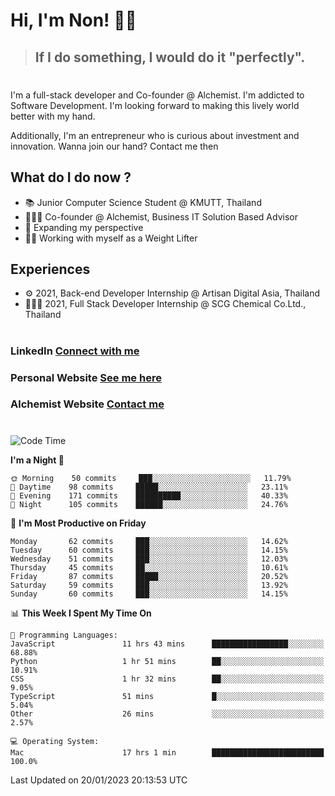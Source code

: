 # Hi, I'm Non! 🖐🏻

> ## If I do something, I would do it "perfectly".

#

I'm a full-stack developer and Co-founder @ Alchemist. I'm addicted to Software Development. I'm looking forward to making this lively world better with my hand.

Additionally, I'm an entrepreneur who is curious about investment and innovation. Wanna join our hand? Contact me then

## What do I do now ?

- 📚 Junior Computer Science Student @ KMUTT, Thailand
- 🧑🏻‍💻 Co-founder @ Alchemist, Business IT Solution Based Advisor
- 🌈 Expanding my perspective
- 🏋🏻 Working with myself as a Weight Lifter

## Experiences

- ⚙️ 2021, Back-end Developer Internship @ Artisan Digital Asia, Thailand
- 🧑🏻‍💻 2021, Full Stack Developer Internship @ SCG Chemical Co.Ltd., Thailand

#

### LinkedIn [Connect with me](https://www.linkedin.com/in/non-nontra/)

### Personal Website [See me here](https://nonnontra.com/)

### Alchemist Website [Contact me](https://alchemist-softwarehouse.co/)

#

<!--START_SECTION:waka-->
![Code Time](http://img.shields.io/badge/Code%20Time-2%2C342%20hrs%2016%20mins-blue)

**I'm a Night 🦉** 

```text
🌞 Morning    50 commits     ███░░░░░░░░░░░░░░░░░░░░░░   11.79% 
🌆 Daytime    98 commits     █████░░░░░░░░░░░░░░░░░░░░   23.11% 
🌃 Evening    171 commits    ██████████░░░░░░░░░░░░░░░   40.33% 
🌙 Night      105 commits    ██████░░░░░░░░░░░░░░░░░░░   24.76%

```
📅 **I'm Most Productive on Friday** 

```text
Monday       62 commits     ███░░░░░░░░░░░░░░░░░░░░░░   14.62% 
Tuesday      60 commits     ███░░░░░░░░░░░░░░░░░░░░░░   14.15% 
Wednesday    51 commits     ███░░░░░░░░░░░░░░░░░░░░░░   12.03% 
Thursday     45 commits     ██░░░░░░░░░░░░░░░░░░░░░░░   10.61% 
Friday       87 commits     █████░░░░░░░░░░░░░░░░░░░░   20.52% 
Saturday     59 commits     ███░░░░░░░░░░░░░░░░░░░░░░   13.92% 
Sunday       60 commits     ███░░░░░░░░░░░░░░░░░░░░░░   14.15%

```


📊 **This Week I Spent My Time On** 

```text
💬 Programming Languages: 
JavaScript               11 hrs 43 mins      █████████████████░░░░░░░░   68.88% 
Python                   1 hr 51 mins        ██░░░░░░░░░░░░░░░░░░░░░░░   10.91% 
CSS                      1 hr 32 mins        ██░░░░░░░░░░░░░░░░░░░░░░░   9.05% 
TypeScript               51 mins             █░░░░░░░░░░░░░░░░░░░░░░░░   5.04% 
Other                    26 mins             ░░░░░░░░░░░░░░░░░░░░░░░░░   2.57%

💻 Operating System: 
Mac                      17 hrs 1 min        █████████████████████████   100.0%

```


 Last Updated on 20/01/2023 20:13:53 UTC
<!--END_SECTION:waka-->
